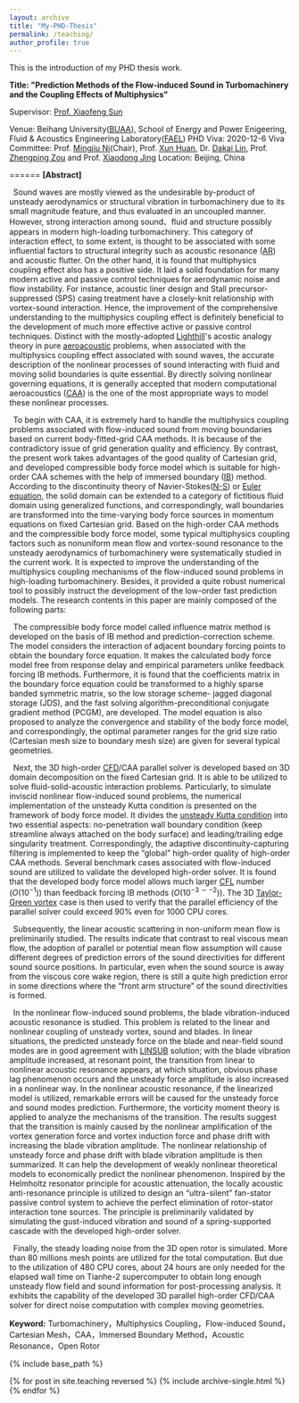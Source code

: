 ```yaml
---
layout: archive
title: "My-PHD-Thesis"
permalink: /teaching/
author_profile: true
---
```


This is the introduction of my PHD thesis work. 

**Title: "Prediction Methods of the Flow-induced Sound in Turbomachinery and the Coupling Effects of Multiphysics"**

Supervisor: [Prof. Xiaofeng Sun](http://shi.buaa.edu.cn/sunxiaofeng/en/index.htm)

Venue: Beihang University([BUAA](https://ev.buaa.edu.cn/)), School of Energy and Power Enigeering, Fluid & Acoustics Engineering Laboratory([FAEL](http://riae.buaa.edu.cn/info/1033/3037.htm))
PHD Viva: 2020-12-6
Viva Committee: Prof. [Mingjiu Ni](https://people.ucas.edu.cn/~mjni?language=en)(Chair), Prof. [Xun Huan](http://www2.coe.pku.edu.cn/faculty/huangxun), Dr. [Dakai Lin](http://bj.comac.cc/), Prof. [Zhengping Zou](http://shi.buaa.edu.cn/zouzhengping/zh_CN/index.htm) and Prof. [Xiaodong Jing](https://www.researchgate.net/profile/Xiaodong-Jing)
Location: Beijing, China

======
**[Abstract]** 

&ensp;Sound waves are mostly viewed as the undesirable by-product of unsteady aerodynamics or structural vibration in turbomachinery due to its small magnitude feature, and thus evaluated in an uncoupled manner. However, strong interaction among sound、fluid and structure possibly appears in modern high-loading turbomachinery. This category of interaction effect, to some extent, is thought to be associated with some influential factors to structural integrity such as acoustic resonance ([AR](https://en.wikipedia.org/wiki/Acoustic_resonance)) and acoustic flutter. On the other hand, it is found that multiphysics coupling effect also has a positive side. It laid a solid foundation for many modern active and passive control techniques for aerodynamic noise and flow instability. For instance, acoustic liner design and Stall precursor-suppressed (SPS) casing treatment have a closely-knit relationship with vortex-sound interaction. Hence, the improvement of the comprehensive understanding to the multiphysics coupling effect is definitely beneficial to the development of much more effective active or passive control techniques. Distinct with the mostly-adopted [Lighthill](https://en.wikipedia.org/wiki/James_Lighthill)'s acostic analogy theory in pure [aeroacoustic](https://en.wikipedia.org/wiki/Aeroacoustics) problems, when associated with the multiphysics coupling effect associated with sound waves, the accurate description of the nonlinear processes of sound interacting with fluid and moving solid boundaries is quite essential. By directly solving nonlinear governing equations, it is generally accepted that modern computational aeroacoustics ([CAA](https://en.wikipedia.org/wiki/Computational_aeroacoustics)) is the one of the most appropriate ways to model these nonlinear processes. 
  
&ensp;To begin with CAA, it is extremely hard to handle the multiphysics coupling problems associated with flow-induced sound from moving boundaries based on current body-fitted-grid CAA methods. It is because of the contradictory issue of grid generation quality and efficiency. By contrast, the present work takes advantages of the good quality of Cartesian grid, and developed compressible body force model which is suitable for high-order CAA schemes with the help of immersed boundary ([IB](https://en.wikipedia.org/wiki/Immersed_boundary_method)) method. According to the discontinuity theory of Navier-Stokes([N-S](https://en.wikipedia.org/wiki/Navier%E2%80%93Stokes_equations)) or [Euler equation](https://en.wikipedia.org/wiki/Euler_equations_(fluid_dynamics)), the solid domain can be extended to a category of fictitious fluid domain using generalized functions, and correspondingly, wall boundaries are transformed into the time-varying body force sources in momentum equations on fixed Cartesian grid. Based on the high-order CAA methods and the compressible body force model, some typical multiphysics coupling factors such as nonuniform mean flow and vortex-sound resonance to the unsteady aerodynamics of turbomachinery were systematically studied in the current work. It is expected to improve the understanding of the multiphysics coupling mechanisms of the flow-induced sound problems in high-loading turbomachinery. Besides, it provided a quite robust numerical tool to possibly instruct the development of the low-order fast prediction models. The research contents in this paper are mainly composed of the following parts: 
  
&ensp;The compressible body force model called influence matrix method is developed on the basis of IB method and prediction-correction scheme. The model considers the interaction of adjacent boundary forcing points to obtain the boundary force equation. It makes the calculated body force model free from response delay and empirical parameters unlike feedback forcing IB methods. Furthermore, it is found that the coefficients matrix in the boundary force equation could be transformed to a highly sparse banded symmetric matrix, so the low storage scheme- jagged diagonal storage (JDS), and the fast solving algorithm-preconditional conjugate gradient method (PCGM), are developed. The model equation is also proposed to analyze the convergence and stability of the body force model, and correspondingly, the optimal parameter ranges for the grid size ratio (Cartesian mesh size to boundary mesh size) are given for several typical geometries. 
  
&ensp;Next, the 3D high-order [CFD](https://en.wikipedia.org/wiki/Computational_fluid_dynamics)/CAA parallel solver is developed based on 3D domain decomposition on the fixed Cartesian grid. It is able to be utilized to solve fluid-solid-acoustic interaction problems. Particularly, to simulate inviscid nonlinear flow-induced sound problems, the numerical implementation of the unsteady Kutta condition is presented on the framework of body force model. It divides the [unsteady Kutta condition](https://www.annualreviews.org/doi/abs/10.1146/annurev.fl.17.010185.002211?journalCode=fluid) into two essential aspects: no-penetration wall boundary condition (keep streamline always attached on the body surface) and leading/trailing edge singularity treatment. Correspondingly, the adaptive discontinuity-capturing filtering is implemented to keep the “global” high-order quality of high-order CAA methods. Several benchmark cases associated with flow-induced sound are utilized to validate the developed high-order solver. It is found that the developed body force model allows much larger [CFL](https://en.wikipedia.org/wiki/Courant%E2%80%93Friedrichs%E2%80%93Lewy_condition) number $(O(10^{-1}))$ than feedback forcing IB methods $(O(10^{-3 \sim -2}))$. The 3D [Taylor-Green vortex](https://en.wikipedia.org/wiki/Taylor%E2%80%93Green_vortex) case is then used to verify that the parallel efficiency of the parallel solver could exceed $90\%$ even for 1000 CPU cores. 
  
&ensp;Subsequently, the linear acoustic scattering in non-uniform mean flow is preliminarily studied. The results indicate that contrast to real viscous mean flow, the adoption of parallel or potential mean flow assumption will cause different degrees of prediction errors of the sound directivities for different sound source positions. In particular, even when the sound source is away from the viscous core wake region, there is still a quite high prediction error in some directions where the “front arm structure” of the sound directivities is formed. 
  
&ensp;In the nonlinear flow-induced sound problems, the blade vibration-induced acoustic resonance is studied. This problem is related to the linear and nonlinear coupling of unsteady vortex, sound and blades. In linear situations, the predicted unsteady force on the blade and near-field sound modes are in good agreement with [LINSUB](https://github.com/chenglong92/LINSUB) solution; with the blade vibration amplitude increased, at resonant point, the transition from linear to nonlinear acoustic resonance appears, at which situation, obvious phase lag phenomenon occurs and the unsteady force amplitude is also increased in a nonlinear way. In the nonlinear acoustic resonance, if the linearized model is utilized, remarkable errors will be caused for the unsteady force and sound modes prediction. Furthermore, the vorticity moment theory is applied to analyze the mechanisms of the transition. The results suggest that the transition is mainly caused by the nonlinear amplification of the vortex generation force and vortex induction force and phase drift with increasing the blade vibration amplitude. The nonlinear relationship of unsteady force and phase drift with blade vibration amplitude is then summarized. It can help the development of weakly nonlinear theoretical models to economically predict the nonlinear phenomenon. Inspired by the Helmholtz resonator principle for acoustic attenuation, the locally acoustic anti-resonance principle is utilized to design an “ultra-silent” fan-stator passive control system to achieve the perfect elimination of rotor-stator interaction tone sources. The principle is preliminarily validated by simulating the gust-induced vibration and sound of a spring-supported cascade with the developed high-order solver. 
  
&ensp;Finally, the steady loading noise from the 3D open rotor is simulated. More than 80 millions mesh points are utilized for the total computation. But due to the utilization of 480 CPU cores, about 24 hours are only needed for the elapsed wall time on Tianhe-2 supercomputer to obtain long enough unsteady flow field and sound information for post-processing analysis. It exhibits the capability of the developed 3D parallel high-order CFD/CAA solver for direct noise computation with complex moving geometries. 

**Keyword:** Turbomachinery，Multiphysics Coupling，Flow-induced Sound，Cartesian Mesh，CAA，Immersed Boundary Method，Acoustic Resonance，Open Rotor


{% include base_path %}

{% for post in site.teaching reversed %}
  {% include archive-single.html %}
{% endfor %}
